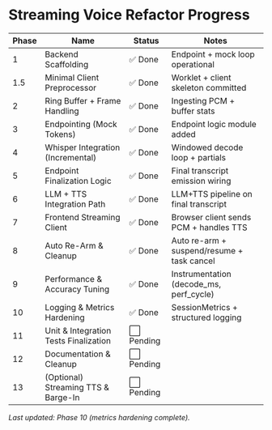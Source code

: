 # Streaming Voice Refactor Progress

| Phase | Name                                   | Status | Notes |
|-------|----------------------------------------|--------|-------|
| 1     | Backend Scaffolding                    | ✅ Done | Endpoint + mock loop operational |
| 1.5   | Minimal Client Preprocessor            | ✅ Done | Worklet + client skeleton committed |
| 2     | Ring Buffer + Frame Handling           | ✅ Done | Ingesting PCM + buffer stats |
| 3     | Endpointing (Mock Tokens)              | ✅ Done | Endpoint logic module added |
| 4     | Whisper Integration (Incremental)      | ✅ Done | Windowed decode loop + partials |
| 5     | Endpoint Finalization Logic            | ✅ Done | Final transcript emission wiring |
| 6     | LLM + TTS Integration Path             | ✅ Done | LLM+TTS pipeline on final transcript |
| 7     | Frontend Streaming Client              | ✅ Done | Browser client sends PCM + handles TTS |
| 8     | Auto Re-Arm & Cleanup                  | ✅ Done | Auto re-arm + suspend/resume + task cancel |
| 9     | Performance & Accuracy Tuning          | ✅ Done | Instrumentation (decode_ms, perf_cycle) |
| 10    | Logging & Metrics Hardening            | ✅ Done | SessionMetrics + structured logging |
| 11    | Unit & Integration Tests Finalization  | ⬜ Pending |  |
| 12    | Documentation & Cleanup                | ⬜ Pending |  |
| 13    | (Optional) Streaming TTS & Barge-In    | ⬜ Pending |  |

_Last updated: Phase 10 (metrics hardening complete)._ 
